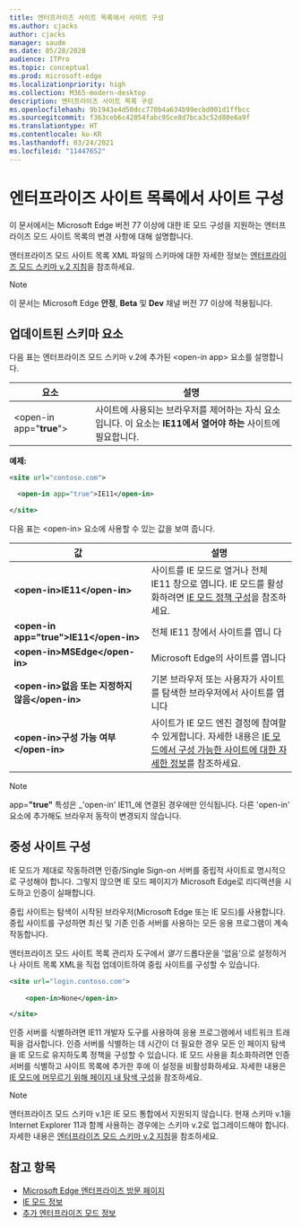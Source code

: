 ```yaml
---
title: 엔터프라이즈 사이트 목록에서 사이트 구성
ms.author: cjacks
author: cjacks
manager: saudm
ms.date: 05/28/2020
audience: ITPro
ms.topic: conceptual
ms.prod: microsoft-edge
ms.localizationpriority: high
ms.collection: M365-modern-desktop
description: 엔터프라이즈 사이트 목록 구성
ms.openlocfilehash: 9b1943e4d50dcc770b4a634b99ecbd001d1ffbcc
ms.sourcegitcommit: f363ceb6c42054fabc95ce8d7bca3c52d80e6a9f
ms.translationtype: HT
ms.contentlocale: ko-KR
ms.lasthandoff: 03/24/2021
ms.locfileid: "11447652"
---
```

# <a name="configure-sites-on-the-enterprise-mode-site-list"></a>엔터프라이즈 사이트 목록에서 사이트 구성

이 문서에서는 Microsoft Edge 버전 77 이상에 대한 IE 모드 구성을 지원하는 엔터프라이즈 모드 사이트 목록의 변경 사항에 대해 설명합니다.

엔터프라이즈 모드 사이트 목록 XML 파일의 스키마에 대한 자세한 정보는 [엔터프라이즈 모드 스키마 v.2 지침](/internet-explorer/ie11-deploy-guide/enterprise-mode-schema-version-2-guidance)을 참조하세요.

> [!NOTE]
> 이 문서는 Microsoft Edge **안정**, **Beta** 및 **Dev** 채널 버전 77 이상에 적용됩니다.

## <a name="updated-schema-elements"></a>업데이트된 스키마 요소

다음 표는 엔터프라이즈 모드 스키마 v.2에 추가된 \<open-in app\> 요소를 설명합니다.

| **요소** | **설명** |
| --- | --- |
| \<open-in app="**true**"\> | 사이트에 사용되는 브라우저를 제어하는 자식 요소입니다. 이 요소는 **IE11에서 열어야 하는** 사이트에 필요합니다.|

**예제:**

``` xml
<site url="contoso.com">

  <open-in app="true">IE11</open-in>

</site>
```

다음 표는 \<open-in\> 요소에 사용할 수 있는 값을 보여 줍니다.

| **값** | **설명** |
| --- | --- |
| **\<open-in\>IE11\</open-in\>** | 사이트를 IE 모드로 열거나 전체 IE11 창으로 엽니다. IE 모드를 활성화하려면 [IE 모드 정책 구성](./edge-ie-mode-policies.md)을 참조하세요.|
| **\<open-in app="**true**"\>IE11\</open-in\>** | 전체 IE11 창에서 사이트를 엽니 다 |
| **\<open-in\>MSEdge\</open-in\>** | Microsoft Edge의 사이트를 엽니다 |
| **\<open-in\>없음 또는 지정하지 않음\</open-in\>** | 기본 브라우저 또는 사용자가 사이트를 탐색한 브라우저에서 사이트를 엽니다 |
|**\<open-in\>구성 가능 여부\</open-in\>** | 사이트가 IE 모드 엔진 결정에 참여할 수 있게합니다. 자세한 내용은 [IE 모드에서 구성 가능한 사이트에 대한 자세한 정보](edge-learnmore-configurable-sites-ie-mode.md)를 참조하세요.  |

>[!NOTE]
> app=**"true"** 특성은 _'open-in' IE11_에 연결된 경우에만 인식됩니다. 다른 'open-in' 요소에 추가해도 브라우저 동작이 변경되지 않습니다.   

## <a name="configure-neutral-sites"></a>중성 사이트 구성

IE 모드가 제대로 작동하려면 인증/Single Sign-on 서버를 중립적 사이트로 명시적으로 구성해야 합니다. 그렇지 않으면 IE 모드 페이지가 Microsoft Edge로 리디렉션을 시도하고 인증이 실패합니다.

중립 사이트는 탐색이 시작된 브라우저(Microsoft Edge 또는 IE 모드)를 사용합니다. 중립 사이트를 구성하면 최신 및 기존 인증 서버를 사용하는 모든 응용 프로그램이 계속 작동합니다.

엔터프라이즈 모드 사이트 목록 관리자 도구에서 *열기* 드롭다운을 '없음'으로 설정하거나 사이트 목록 XML을 직접 업데이트하여 중립 사이트를 구성할 수 있습니다.

``` xml
<site url="login.contoso.com">
   
    <open-in>None</open-in>

</site>
```

인증 서버를 식별하려면 IE11 개발자 도구를 사용하여 응용 프로그램에서 네트워크 트래픽을 검사합니다. 인증 서버를 식별하는 데 시간이 더 필요한 경우 모든 인 페이지 탐색을 IE 모드로 유지하도록 정책을 구성할 수 있습니다. IE 모드 사용을 최소화하려면 인증 서버를 식별하고 사이트 목록에 추가한 후에 이 설정을 비활성화하세요. 자세한 내용은 [IE 모드에 머무르기 위해 페이지 내 탐색 구성](./microsoft-edge-policies.md#internetexplorerintegrationsiteredirect)을 참조하세요.

>[!NOTE]
   >엔터프라이즈 모드 스키마 v.1은 IE 모드 통합에서 지원되지 않습니다. 현재 스키마 v.1을 Internet Explorer 11과 함께 사용하는 경우에는 스키마 v.2로 업그레이드해야 합니다. 자세한 내용은 [엔터프라이즈 모드 스키마 v.2 지침](/internet-explorer/ie11-deploy-guide/enterprise-mode-schema-version-2-guidance)을 참조하세요.

## <a name="see-also"></a>참고 항목

- [Microsoft Edge 엔터프라이즈 방문 페이지](https://aka.ms/EdgeEnterprise)
- [IE 모드 정보](./edge-ie-mode.md)
- [추가 엔터프라이즈 모드 정보](/internet-explorer/ie11-deploy-guide/enterprise-mode-overview-for-ie11)
